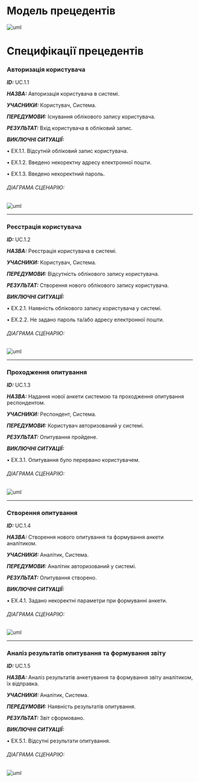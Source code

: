 # Модель прецедентів


![uml](http://www.plantuml.com/plantuml/png/ZLNDQXDH5DxFKrowSPNO114fRMY9Mq6GxWfbcjwcmUcCp4m4nKLQiMwABI8HfTBMli0mRThO9fDNEFCAFedV_PdBpUY0ct3l-VdE-RvpJsOrYjqmxkzvJjZhxiPibxlRF7IMTm8_Pb7lBLzfFcATm0l2bItFxRniFSUFs-LBR7chjTv-kjceDnpkRnU9JjoBFMxdDvxCvTC5ZV81fVamtsUKq9JkO3Z8trCgRlaHUz4FN_EkwxjpA8_dKKufesiQqJqIQ9OFW7588scQ0cr8gUnATUEudJW8sGAT8soVPiYT5g4Bp8tOUiH34tG2PmBWONv0OxgJ0Mk-wxs9OXFp5H4JmAGqDJ7jVXG7UnRGgQWWcxeHd6NGC_3g2fqUiFKsZzWE8aNr9QSVyOuRSROWXTriB3_SQctuT2u14heg54BJnqoQK3h_W90xol81plk5ZFb7IXIlTcDJe9V1cmfSqfXf6gC2EeDfR4z4GpK1LUfSorBP_9dW3UGho7bCrqnURe6CiK7TH4qAWHKrqRukKSNWCurj_aOWu4wb80DWJiYy2iD5uzfqp0Gh-LoWGYgh6RMcKhuC5BCo3nLYc1JeLLGg9bqz3WDeSr0Fh9h22QKWaK6JHBxlMyfqjGIBfETrhTwGjP_8nCgg4TexP8Hbk6HAzWEruRy7t_9FuYZSHWNPNxK8NoZJxtYc4EMQtT0zMasL3pL_CJ5gjVW9fVykIyc6hyAI-Oscn4XehUEQsDg8TGBVvvsu5_YHusWtg_LhjNSjkQXbcnb2oMxU5vAaiMMsqJQPhTBnh1Rgo0B0EBPrVDbXi4qhjgVqKehJtrcsgvncoA49dQOjjgSrBwdweEm4GOoR-LDdhmBFOn7QutjrzX__utM7Vj1FkgHBHj_fZ0uPh9Cw7TQnZaEr_7WMHpZ9BNGGDHQ9jUPYSr5-1NGFgpZZI_S7)

# Специфікації прецедентів

### Авторизація користувача

***ID:*** UC.1.1

***НАЗВА:***  Авторизація користувача в системі.

***УЧАСНИКИ:***  Користувач, Система.

***ПЕРЕДУМОВИ:***  Існування облікового запису користувача.

***РЕЗУЛЬТАТ:***  Вхід користувача в обліковий запис.

***ВИКЛЮЧНІ СИТУАЦІЇ:***

•	EX.1.1. Відсутній обліковий запис користувача.

•	EX.1.2. Введено некоректну адресу електронної пошти.

•	EX.1.3. Введено некоректний пароль.

###### ДІАГРАМА СЦЕНАРІЮ:
![uml](http://www.plantuml.com/plantuml/png/jPB1IiD048RlUOfz09yWlVJgsQkNWaKARHGRRpcaMSMBs8jK44GyUrcM1AHfKkWJ_FD6_ZkDv22A20qiEplC_FytcntEqz5LUZsRHXcUqKgE3rb88HOUJkwooF3J6erYl31TX2Ai6JqQRWrQRB4MQqwJtVl9v3mnnyck7cX7XhUz92fiuB9EvfLExE9gn596RjHyeo8eKSlImCijMfHY6HfPz3fYU_aVgMCymQc5fya3JVH0vPWUuzbeCZqAAIUvfkz_1qObELDULfBBCgXvU2PAhaPMUsmNma5_LOGdDkglg-8qvjjq_vu4LTo97WHTeRcr7T5M3w7QwS-tx2Z-W3zFBowZuJWvupFx1000)


---

### Реєстрація користувача

***ID:*** UC.1.2

***НАЗВА:***  Реєстрація користувача в системі.

***УЧАСНИКИ:***  Користувач, Система.

***ПЕРЕДУМОВИ:***  Відсутність облікового запису користувача.

***РЕЗУЛЬТАТ:***  Створення нового облікового запису користувача.

***ВИКЛЮЧНІ СИТУАЦІЇ:***

•	EX.2.1. Наявність облікового запису користувача у системі.

•	EX.2.2. Не задано пароль та/або адресу електронної пошти.

###### ДІАГРАМА СЦЕНАРІЮ:
![uml](http://www.plantuml.com/plantuml/png/hL9DIiDG4Dxd5Ey4FK2wwHt4NJS5YnJQMBJkieYDs8tOJKb1477jvfdcWJHD0Zt1DpToPbuGKGW8JHQPzysRxuVCu6OnkbxSpgP1Z6VKbE2JxcX9AN9OMiM1uKVlQ1NYXU6bNCAUgutXJuKQ3VQKcc5qV3-RN4RcV7ui-peHuyrJmk406xSqhwmaKpKgIfc6xbNye2GeKDBQI9jMgYVat7Qq4IgkB3rGHbklqM4zn1PMTN9MUc8bFPHm8Gj94ZISuUyuxB_y8wSCXG2-4lXdA1_fz1bGShLZnQedgAL4ElGuZCQpqMHgA3DilUXrXu4JO-AS4bfh77uT2ZXMpFmliLBslnrzo10BxtGDVlTvJGJodRhDrEX1sAni3oELu7wcS_-kvi5W75tmddu1)


---

### Проходження опитування

***ID:*** UC.1.3

***НАЗВА:***  Надання нової анкети системою та проходження опитування респондентом.

***УЧАСНИКИ:***  Респондент, Система.

***ПЕРЕДУМОВИ:***  Користувач авторизований у системі.

***РЕЗУЛЬТАТ:***  Опитування пройдене.

***ВИКЛЮЧНІ СИТУАЦІЇ:***

•	EX.3.1. Опитування було перервано користувачем.

###### ДІАГРАМА СЦЕНАРІЮ:
![uml](http://www.plantuml.com/plantuml/png/dP8nJiD044LxdsALOoHD3aA311q4H4pd8jX2K23I8AWGKDCO9qii1zjIJl3dHloPLPG6Lb7SUFttptyp8u-dwV5LUdr-bcHuXvSRzEZGOWcFLl8iSNpCOwSXNb5AZfh6XgSdnrVBYXwD5EveilbaJ8ULniXTy3gxhoMN0XLA-bkPRzOZIypmeMdqUVoWp7OOB0rW1GsybZjgQvcJWrvc9DoYe_GD7qB_90LEPBmXNb3QHKNnaKpxKD0EZdgqtmO6bbQnPYRtgDKwY8xwffE4lgGmkDRIiz0MLBGbchIIWk831UiXDjh-tNvjUVznuWDi4-GP2qKSrkaqlRXCngUJ4_wBlm00)


---

### Створення опитування

***ID:*** UC.1.4

***НАЗВА:***  Створення нового опитування та формування анкети аналітиком.

***УЧАСНИКИ:***  Аналітик, Система.

***ПЕРЕДУМОВИ:***  Аналітик авторизований у системі.

***РЕЗУЛЬТАТ:***  Опитування створено.

***ВИКЛЮЧНІ СИТУАЦІЇ:***

•	EX.4.1. Задано некоректні параметри при формуванні анкети.

###### ДІАГРАМА СЦЕНАРІЮ:
![uml](http://www.plantuml.com/plantuml/png/dL8xJiD04ErzYbMEGPeSX0O9EWY8cCw5OHiwKo1JeIWI7StYP2Nas4RA2TxSYBSJMmYjK4oImkDvRzv7ycoHdjscTrUNIOOdj73OIYaF-4IT9OO_nNKwmIjSWEGUDQTdmqUB3b-enPhJ-UuTA-8LEid98jCeNi4RfN4dbg-EwrQAtNQgmXbMGPG77WrSrhij9TUhZbnBDoava2KvHHfosxt5Xf4BsXCRpFtUmAXJ3H-8WrVSKjtUzB1HfvypiTDntITuuHMRCjrZN_v0eCc_sdFqAhGETNKPUuYDi_zTUTahLWHoAOul_Z542yHV8WSwnW4g_ZqsMgQaF4SNnY5DRoObrffcTDr5UdsJp2xcv_pMlm40)


---

### Аналіз результатів опитування та формування звіту

***ID:*** UC.1.5

***НАЗВА:***  Аналіз результатів анкетування та формування звіту аналітиком, їх відправка.

***УЧАСНИКИ:***  Аналітик, Система.

***ПЕРЕДУМОВИ:***  Наявність результатів опитування.

***РЕЗУЛЬТАТ:***  Звіт сформовано.

***ВИКЛЮЧНІ СИТУАЦІЇ:***

•	EX.5.1. Відсутні результати опитування.

###### ДІАГРАМА СЦЕНАРІЮ:
![uml](http://www.plantuml.com/plantuml/png/fL8zJiCm6Drx2gl7A4iFme846nH4mvQXDB0X1I4K9eHwWn1irNBZv0hlkn7FNoeLX9g5JFRp-zvFzCsNsTbjTdTrESdnZ8WQEwba3O-GJmm_VTVJ32-4F-5bXLfU3HgfOD6ZsvyYdE6b9sCj1HhKXAAK9pgUOyE7UsexjAZplUO7rJeLYL9GbKeniMH5YPRScD8OM0OhpUc2LCSHXwy4m4fXzBgLWi0JoJM7ApH6xGFSxp0_OFWXsP7cCxmdhHIQV6qS43Lia89HfjZ80phQjuF3a7IB9WbDnseV71byg6qKiJJpsAdTtrx_J_p6gK1XdsX7Vj5eSbq2gzub3GuAMfqrwDsdERKaiwC4vGb6me-Z1PRPzSraVh4uvq9-0m00)